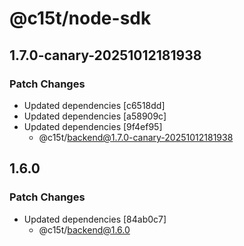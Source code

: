 # @c15t/node-sdk

## 1.7.0-canary-20251012181938

### Patch Changes

- Updated dependencies [c6518dd]
- Updated dependencies [a58909c]
- Updated dependencies [9f4ef95]
  - @c15t/backend@1.7.0-canary-20251012181938

## 1.6.0

### Patch Changes

- Updated dependencies [84ab0c7]
  - @c15t/backend@1.6.0
